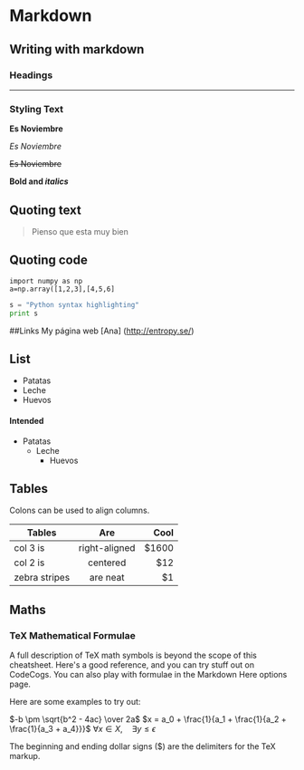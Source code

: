 # Markdown
## Writing  with markdown
### Headings
---
### Styling Text
**Es Noviembre**

*Es Noviembre*

~~Es Noviembre~~

**Bold and _italics_**

## Quoting text
> Pienso que esta muy bien
## Quoting code
```
import numpy as np
a=np.array([1,2,3],[4,5,6]
```

```python
s = "Python syntax highlighting"
print s
```
##Links 
My página web [Ana] (http://entropy.se/)

## List
- Patatas
- Leche
- Huevos
#### Intended
- Patatas
  - Leche
    - Huevos
    
## Tables
Colons can be used to align columns.

| Tables        | Are           | Cool  |
| ------------- |:-------------:| -----:|
| col 3 is      | right-aligned | $1600 |
| col 2 is      | centered      |   $12 |
| zebra stripes | are neat      |    $1 |

## Maths
### TeX Mathematical Formulae
A full description of TeX math symbols is beyond the scope of this cheatsheet. Here's a good reference, and you can try stuff out on CodeCogs. You can also play with formulae in the Markdown Here options page.

Here are some examples to try out:

$-b \pm \sqrt{b^2 - 4ac} \over 2a$
$x = a_0 + \frac{1}{a_1 + \frac{1}{a_2 + \frac{1}{a_3 + a_4}}}$
$\forall x \in X, \quad \exists y \leq \epsilon$

The beginning and ending dollar signs ($) are the delimiters for the TeX markup.


